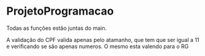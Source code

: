 # ProjetoProgramacao


Todas as funções estão juntas do main. 

A validação do CPF valida apenas pelo atamanho, que tem que ser igual a 11 e verificando se são apenas numeros. O mesmo esta valendo para o RG
